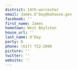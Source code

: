 ```yaml
---
district: 14th-worcester
email: James.O'Day@mahouse.gov
facebook: ''
first_name: James
hometown: West Boylston
house_url: ''
last_name: O'Day
party: D
phone: (617) 722-2090
picture: ''
twitter: ''
website: ''
---
```

